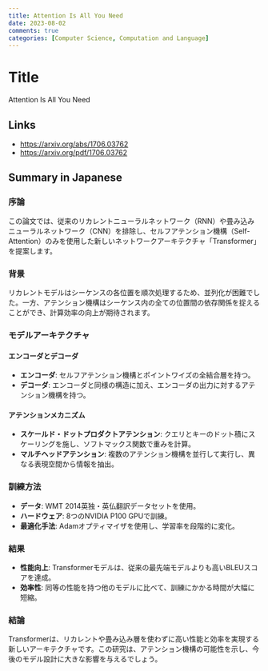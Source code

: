 ```yaml
---
title: Attention Is All You Need
date: 2023-08-02
comments: true
categories: [Computer Science, Computation and Language]
---
```


# Title
Attention Is All You Need

## Links
- <https://arxiv.org/abs/1706.03762>
- <https://arxiv.org/pdf/1706.03762>

## Summary in Japanese
### 序論
この論文では、従来のリカレントニューラルネットワーク（RNN）や畳み込みニューラルネットワーク（CNN）を排除し、セルフアテンション機構（Self-Attention）のみを使用した新しいネットワークアーキテクチャ「Transformer」を提案します。

### 背景
リカレントモデルはシーケンスの各位置を順次処理するため、並列化が困難でした。一方、アテンション機構はシーケンス内の全ての位置間の依存関係を捉えることができ、計算効率の向上が期待されます。

### モデルアーキテクチャ
#### エンコーダとデコーダ
- **エンコーダ**: セルフアテンション機構とポイントワイズの全結合層を持つ。
- **デコーダ**: エンコーダと同様の構造に加え、エンコーダの出力に対するアテンション機構を持つ。

#### アテンションメカニズム
- **スケールド・ドットプロダクトアテンション**: クエリとキーのドット積にスケーリングを施し、ソフトマックス関数で重みを計算。
- **マルチヘッドアテンション**: 複数のアテンション機構を並行して実行し、異なる表現空間から情報を抽出。

### 訓練方法
- **データ**: WMT 2014英独・英仏翻訳データセットを使用。
- **ハードウェア**: 8つのNVIDIA P100 GPUで訓練。
- **最適化手法**: Adamオプティマイザを使用し、学習率を段階的に変化。

### 結果
- **性能向上**: Transformerモデルは、従来の最先端モデルよりも高いBLEUスコアを達成。
- **効率性**: 同等の性能を持つ他のモデルに比べて、訓練にかかる時間が大幅に短縮。

### 結論
Transformerは、リカレントや畳み込み層を使わずに高い性能と効率を実現する新しいアーキテクチャです。この研究は、アテンション機構の可能性を示し、今後のモデル設計に大きな影響を与えるでしょう。
